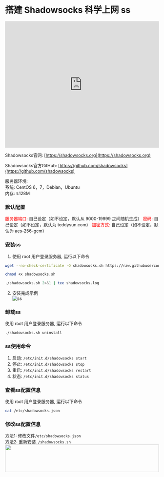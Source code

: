 # 搭建 Shadowsocks 科学上网 ss
<iframe width="100%" height="415" src="https://www.youtube.com/embed/LdrYnNCP-9w" frameborder="0" allow="autoplay; encrypted-media" allowfullscreen></iframe>

Shadowsocks官网: [https://shadowsocks.org](https://shadowsocks.org)

Shadowsocks官方GitHub: [https://github.com/shadowsocks](https://github.com/shadowsocks)

服务器环境:<br>
系统: CentOS 6，7，Debian，Ubuntu<br>
内存: ≥128M

### 默认配置
<font color="red">服务器端口:</font> 自己设定（如不设定，默认从 9000-19999 之间随机生成）
<font color="red">密码:</font> 自己设定（如不设定，默认为 teddysun.com）
<font color="red">加密方式:</font> 自己设定（如不设定，默认为 aes-256-gcm）

### 安装ss
1. 使用 root 用户登录服务器, 运行以下命令
```bash
wget --no-check-certificate -O shadowsocks.sh https://raw.githubusercontent.com/teddysun/shadowsocks_install/master/shadowsocks.sh
```
```bash
chmod +x shadowsocks.sh
```
```bash
./shadowsocks.sh 2>&1 | tee shadowsocks.log
```

2. 安装完成示例<br>
![ss](https://www.png8.com/2019/03/23/5c95977e8df71.png)

### 卸载ss
使用 root 用户登录服务器, 运行以下命令
```bash
./shadowsocks.sh uninstall
```

### ss使用命令
1. 启动: `/etc/init.d/shadowsocks start`
2. 停止: `/etc/init.d/shadowsocks stop`
3. 重启: `/etc/init.d/shadowsocks restart`
4. 状态: `/etc/init.d/shadowsocks status`

### 查看ss配置信息
使用 root 用户登录服务器, 运行以下命令
```bash
cat /etc/shadowsocks.json
```

### 修改ss配置信息
方法1: 修改文件`/etc/shadowsocks.json`<br>
方法2: 重新安装`./shadowsocks.sh`
<a href="https://www.vultr.com/?ref=7775614-4F"><img src="https://www.vultr.com/media/banner_1.png" width="100%" height="90"></a>